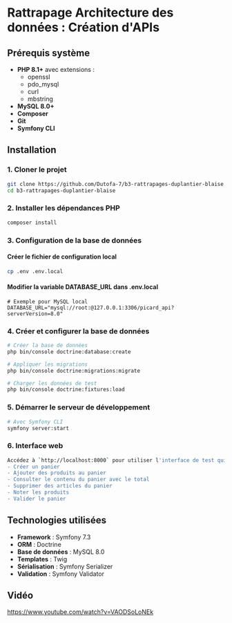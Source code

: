 # Rattrapage Architecture des données : Création d'APIs

## Prérequis système

- **PHP 8.1+** avec extensions :
  - openssl
  - pdo_mysql
  - curl
  - mbstring
- **MySQL 8.0+**
- **Composer**
- **Git**
- **Symfony CLI**

## Installation

### 1. Cloner le projet
```bash
git clone https://github.com/Dutofa-7/b3-rattrapages-duplantier-blaise.git
cd b3-rattrapages-duplantier-blaise
```

### 2. Installer les dépendances PHP
```bash
composer install
```

### 3. Configuration de la base de données

#### Créer le fichier de configuration local
```bash
cp .env .env.local
```

#### Modifier la variable DATABASE_URL dans .env.local
```env
# Exemple pour MySQL local
DATABASE_URL="mysql://root:@127.0.0.1:3306/picard_api?serverVersion=8.0"
```

### 4. Créer et configurer la base de données
```bash
# Créer la base de données
php bin/console doctrine:database:create

# Appliquer les migrations
php bin/console doctrine:migrations:migrate

# Charger les données de test
php bin/console doctrine:fixtures:load
```

### 5. Démarrer le serveur de développement
```bash
# Avec Symfony CLI
symfony server:start
```

### 6. Interface web
```bash
Accédez à `http://localhost:8000` pour utiliser l'interface de test qui permet de :
- Créer un panier
- Ajouter des produits au panier
- Consulter le contenu du panier avec le total
- Supprimer des articles du panier
- Noter les produits
- Valider le panier
```

## Technologies utilisées

- **Framework** : Symfony 7.3
- **ORM** : Doctrine
- **Base de données** : MySQL 8.0
- **Templates** : Twig
- **Sérialisation** : Symfony Serializer
- **Validation** : Symfony Validator

## Vidéo

https://www.youtube.com/watch?v=VAODSoLoNEk
